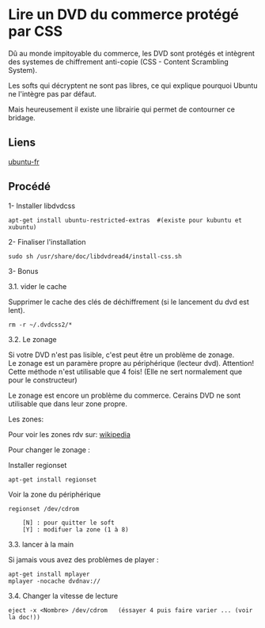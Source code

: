 # Lire un DVD du commerce protégé par CSS

Dû au monde impitoyable du commerce,
les DVD sont protégés et intègrent des systemes de chiffrement anti-copie (CSS - Content Scrambling System).

Les softs qui décryptent ne sont pas libres, ce qui explique pourquoi Ubuntu ne l'intègre pas par défaut.

Mais heureusement il existe une librairie qui permet de contourner ce bridage.

## Liens

[ubuntu-fr](http://doc.ubuntu-fr.org/lire_un_dvd)

## Procédé

1- Installer libdvdcss

    apt-get install ubuntu-restricted-extras  #(existe pour kubuntu et xubuntu)

2- Finaliser l'installation

    sudo sh /usr/share/doc/libdvdread4/install-css.sh

3- Bonus

3.1. vider le cache

Supprimer le cache des clés de déchiffrement (si le lancement du dvd est lent).

    rm -r ~/.dvdcss2/*

3.2. Le zonage

Si votre DVD n'est pas lisible, c'est peut être un problème de zonage.  
Le zonage est un paramère propre au périphérique (lecteur dvd).
Attention! Cette méthode n'est utilisable que 4 fois!
(Elle ne sert normalement que pour le constructeur)

Le zonage est encore un problème du commerce. Cerains DVD ne sont utilisable que dans leur zone propre.
	
Les zones:

Pour voir les zones rdv sur: [wikipedia](https://fr.wikipedia.org/wiki/Code_de_r%C3%A9gion_DVD)
	
Pour changer le zonage :

Installer regionset

    apt-get install regionset

Voir la zone du périphérique

    regionset /dev/cdrom

		[N] : pour quitter le soft
		[Y] : modifuer la zone (1 à 8)

3.3. lancer à la main

Si jamais vous avez des problèmes de player :

    apt-get install mplayer
    mplayer -nocache dvdnav://

3.4. Changer la vitesse de lecture

    eject -x <Nombre> /dev/cdrom   (éssayer 4 puis faire varier ... (voir la doc!))
